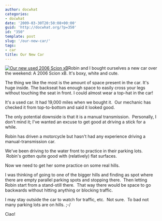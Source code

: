 ```yaml
---
author: docwhat
categories:
- docwhat
date: '2009-03-30T20:50:08+00:00'
guid: 'http://docwhat.org/?p=350'
id: "350"
template: post
slug: '/our-new-car/'
tags:
- car
title: Our New Car
---
```


[![Our new used 2006 Scion
xB](https://farm4.static.flickr.com/3462/3398968942_fec485a118_m.jpg)](https://www.flickr.com/photos/docwhat/3398968942/ 'Our new used 2006 Scion xB')Robin
and I bought ourselves a new car over the weekend: A 2006 Scion xB. It's boxy,
white and cute.

The thing we like the most is the amount of space present in the car. It's huge
inside. The backseat has enough space to easily cross your legs without touching
the seat in front. I could almost wear a top-hat in the car!

It's a used car. It had 19,000 miles when we bought it.  Our mechanic has
checked it from top-to-bottom and said it looked good.

The only potential downside is that it is a manual transmission.  Personally, I
don't mind it; I've wanted an excuse to get good at driving a stick for a while.

Robin has driven a motorcycle but hasn't had any experience driving a
manual-transmission car.

We've been driving to the water front to practice in their parking lots.
 Robin's gotten quite good with (relatively) flat surfaces.

Now we need to get her some practice on some real hills.

I was thinking of going to one of the bigger hills and finding as spot where
there are empty parallel parking spots and stopping there.  Then letting Robin
start from a stand-still there.  That way there would be space to go backwards
without hitting anything or blocking traffic.

I may stay outside the car to watch for traffic, etc.  Not sure.  To bad not
many parking lots are on hills. ;-/

Ciao!
